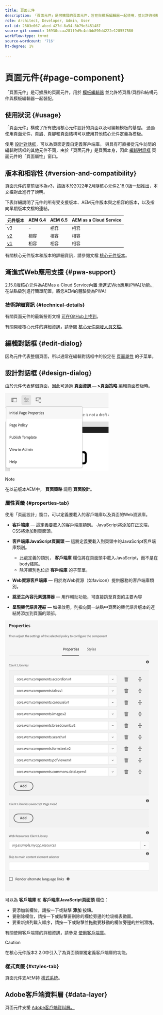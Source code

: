 ```yaml
---
title: 頁面元件
description: 「頁面元件」是可擴展的頁面元件，旨在與模板編輯器一起使用，並允許與模板編輯器一起裝配頁眉/頁腳和結構元件。
role: Architect, Developer, Admin, User
exl-id: 2503e067-abed-427d-8a54-8b79e3451487
source-git-commit: 16930ccaa281f9d9c4ddbb890d4222e128557580
workflow-type: tm+mt
source-wordcount: '716'
ht-degree: 1%

---
```


# 頁面元件{#page-component}

「頁面元件」是可擴展的頁面元件，用於 [模板編輯器](https://experienceleague.adobe.com/docs/experience-manager-cloud-service/sites/authoring/features/templates.html) 並允許將頁眉/頁腳和結構元件與模板編輯器一起裝配。

## 使用狀況 {#usage}

「頁面元件」構成了所有使用核心元件設計的頁面以及可編輯模板的基礎。 通過使用頁面元件，頁眉、頁腳和頁面結構可以使用其他核心元件定義為模板。

使用 [設計對話框](#design-dialog)，可以為頁面定義自定義客戶端庫。 與具有可直接從元件訪問的編輯對話框的其他元件不同，由於「頁面元件」是頁面本身，因此 [編輯對話框](#edit-dialog) 頁面元件的「頁面屬性」窗口。

## 版本和相容性 {#version-and-compatibility}

頁面元件的當前版本為v3，該版本於2022年2月隨核心元件2.18.0版一起推出，本文檔對此進行了說明。

下表詳細說明了元件的所有受支援版本、AEM元件版本與之相容的版本，以及指向早期版本文檔的連結。

| 元件版本 | AEM 6.4 | AEM 6.5 | AEM as a Cloud Service  |
|---|---|---|---|
| v3 | - | 相容 | 相容 |
| [v2](v2/page.md) | 相容 | 相容 | 相容 |
| [v1](v1/page-v1.md) | 相容 | 相容 | 相容 |

有關核心元件版本和版本的詳細資訊，請參閱文檔 [核心元件版本](/help/versions.md)。

## 漸進式Web應用支援 {#pwa-support}

2.15.0版核心元件為AEMas a Cloud Service內置 [漸進式Web應用(PWA)功能。](https://experienceleague.adobe.com/docs/experience-manager-cloud-service/sites/authoring/features/enable-pwa.html) 在站點級別進行簡單配置，將您AEM的體驗變為PWA!

### 技術詳細資訊 {#technical-details}

有關頁面元件的最新技術文檔 [可在GitHub上找到](https://adobe.com/go/aem_cmp_tech_page_v2)。

有關開發核心元件的詳細資訊，請參閱 [核心元件開發人員文檔](/help/developing/overview.md)。

## 編輯對話框 {#edit-dialog}

因為元件代表整個頁面，所以通常在編輯對話框中的設定在 [頁面屬性](https://experienceleague.adobe.com/docs/experience-manager-cloud-service/sites/authoring/fundamentals/page-properties.html) 的子菜單。

## 設計對話框 {#design-dialog}

由於元件代表整個頁面，因此可通過 **頁面資訊 — >頁面策略** 編輯頁面模板時。

![頁面原則](/help/assets/page-policy.png)

>[!NOTE]
>
>在以前版本AEM中， **頁面策略** 調用 **頁面設計**。

### 屬性頁籤 {#properties-tab}

使用「頁面設計」窗口，可以定義要載入的客戶端庫以及頁面的Web資源庫。

* **客戶端庫**  — 這定義要載入的客戶端庫類別。 JavaScript將添加在正文端，CSS將添加到頁面頭。
* **客戶端庫JavaScript頁面頭**  — 這將定義要載入到頁頭中的JavaScript客戶端庫類別。
   * 此處定義的類別， **客戶端庫** 欄位將在頁面頭中載入JavaScript，而不是在body結尾。
   * 除非類別也位於 **客戶端庫** 的子菜單。

* **Web資源客戶端庫**  — 用於為Web資源（如favicon）提供服務的客戶端庫類別。

* **跳至主內容元素選擇器**  — 用作輔助功能，可直接跳至頁面的主要內容

* **呈現替代語言連結**  — 如果啟用，則指向同一站點中頁面的替代語言版本的連結將添加到頁面的頭部。

![「頁面元件設計」對話框](/help/assets/page-design.png)

可以為 **客戶端庫** 和 **客戶端庫JavaScript頁面頭** 欄位：

* 要添加新欄位，請按一下或點擊 **添加** 按鈕。
* 要刪除欄位，請按一下或點擊要刪除的欄位旁邊的垃圾桶表徵圖。
* 要重新排列載入順序，請按一下或點擊並拖動要移動的欄位旁邊的控制滑塊。

有關使用客戶端庫的詳細資訊，請參見 [使用客戶端庫](https://helpx.adobe.com/experience-manager/6-5/sites/developing/using/clientlibs.html)。

>[!CAUTION]
>
>在核心元件版本2.2.0中引入了為頁面頭單獨定義客戶端庫的功能。

### 樣式頁籤 {#styles-tab}

頁面元件支AEM持 [樣式系統](/help/get-started/authoring.md#component-styling)。

## Adobe客戶端資料層 {#data-layer}

頁面元件支援 [Adobe客戶端資料層。](/help/developing/data-layer/overview.md)
